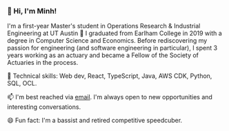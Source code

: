 ### :wave: Hi, I'm Minh!

I'm a first-year Master's student in Operations Research & Industrial Engineering at UT Austin :metal: I graduated from Earlham College in 2019 with a degree in Computer Science and Economics. Before rediscovering my passion for engineering (and software engineering in particular), I spent 3 years working as an actuary and became a Fellow of the Society of Actuaries in the process.

:wrench: Technical skills: Web dev, React, TypeScript, Java, AWS CDK, Python, SQL, OCL.

📫 I'm best reached via [email](mailto:minhvu@utexas.edu). I'm always open to new opportunities and interesting conversations.

😄 Fun fact: I'm a bassist and retired competitive speedcuber.
<!--
**mdvu15/mdvu15** is a ✨ _special_ ✨ repository because its `README.md` (this file) appears on your GitHub profile.

Here are some ideas to get you started:

- 🔭 I’m currently working on ...
- 🌱 I’m currently learning ...
- 👯 I’m looking to collaborate on ...
- 🤔 I’m looking for help with ...
- 💬 Ask me about ...
- 📫 How to reach me: ...
- 😄 Pronouns: ...
- ⚡ Fun fact: ...
-->
